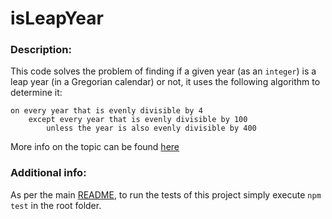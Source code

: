 # isLeapYear

### Description:
This code solves the problem of finding if a given year (as an `integer`) is a leap year (in a Gregorian calendar) or not, it uses the following algorithm to determine it:

```
on every year that is evenly divisible by 4
    except every year that is evenly divisible by 100
        unless the year is also evenly divisible by 400
```

More info on the topic can be found [here](https://en.wikipedia.org/wiki/Leap_year#Algorithm)

### Additional info:
As per the main [README](../README.md), to run the tests of this project simply execute `npm test` in the root folder.
